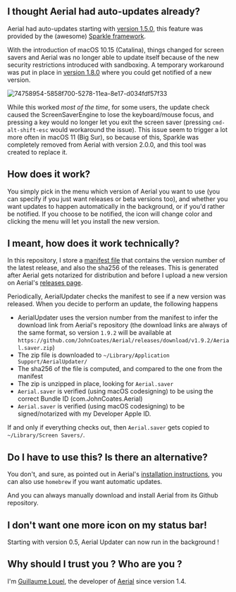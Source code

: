 ## I thought Aerial had auto-updates already?  

Aerial had auto-updates starting with [version 1.5.0](https://github.com/JohnCoates/Aerial/blob/master/Documentation/ChangeLog.md#150---may-31-2019), this feature was provided by the (awesome) [Sparkle framework](https://sparkle-project.org). 

With the introduction of macOS 10.15 (Catalina), things changed for screen savers and Aerial was no longer able to update itself because of the new security restrictions introduced with sandboxing. A temporary workaround was put in place in [version 1.8.0](https://github.com/JohnCoates/Aerial/blob/master/Documentation/ChangeLog.md#180---february-18-2020) where you could get notified of a new version.

![74758954-5858f700-5278-11ea-8e17-d034fdf57f33](https://user-images.githubusercontent.com/37544189/88542800-4e050b00-d017-11ea-8a80-6c9e0ef7b93b.jpg)

While this worked *most of the time*, for some users, the update check caused the ScreenSaverEngine to lose the keyboard/mouse focus, and pressing a key would no longer let you exit the screen saver (pressing `cmd-alt-shift-esc` would workaround the issue). This issue seem to trigger a lot more often in macOS 11 (Big Sur), so because of this, Sparkle was completely removed from Aerial with version 2.0.0, and this tool was created to replace it. 

## How does it work? 

You simply pick in the menu which version of Aerial you want to use (you can specify if you just want releases or beta versions too), and whether you want updates to happen automatically in the background, or if you'd rather be notified. If you choose to be notified, the icon will change color and clicking the menu will let you install the new version. 

## I meant, how does it work technically?

In this repository, I store a [manifest file](https://github.com/glouel/AerialUpdater/blob/main/manifest.json) that contains the version number of the latest release, and also the sha256 of the releases. This is generated after Aerial gets notarized for distribution and before I upload a new version on Aerial's [releases page](https://github.com/JohnCoates/Aerial/releases). 

Periodically, AerialUpdater checks the manifest to see if a new version was released. When you decide to perform an update, the following happens 
- AerialUpdater uses the version number from the manifest to infer the download link from Aerial's repository (the download links are always of the same format, so version `1.9.2` will be available at `https://github.com/JohnCoates/Aerial/releases/download/v1.9.2/Aerial.saver.zip`)
- The zip file is downloaded to `~/Library/Application Support/AerialUpdater/`
- The sha256 of the file is computed, and compared to the one from the manifest
- The zip is unzipped in place, looking for `Aerial.saver`
- `Aerial.saver` is verified (using macOS codesigning) to be using the correct Bundle ID (com.JohnCoates.Aerial)
- `Aerial.saver` is verified (using macOS codesigning) to be signed/notarized with my Developer Apple ID. 

If and only if everything checks out, then `Aerial.saver` gets copied to `~/Library/Screen Savers/`. 

## Do I have to use this? Is there an alternative?

You don't, and sure, as pointed out in Aerial's [installation instructions](https://github.com/JohnCoates/Aerial/blob/master/Documentation/Installation.md), you can also use `homebrew` if you want automatic updates. 

And you can always manually download and install Aerial from its Github repository.

## I don't want one more icon on my status bar!

Starting with version 0.5, Aerial Updater can now run in the background !

## Why should I trust you ? Who are you ?

I'm [Guillaume Louel](https://github.com/glouel), the developer of [Aerial](https://github.com/JohnCoates/Aerial/) since version 1.4. 

